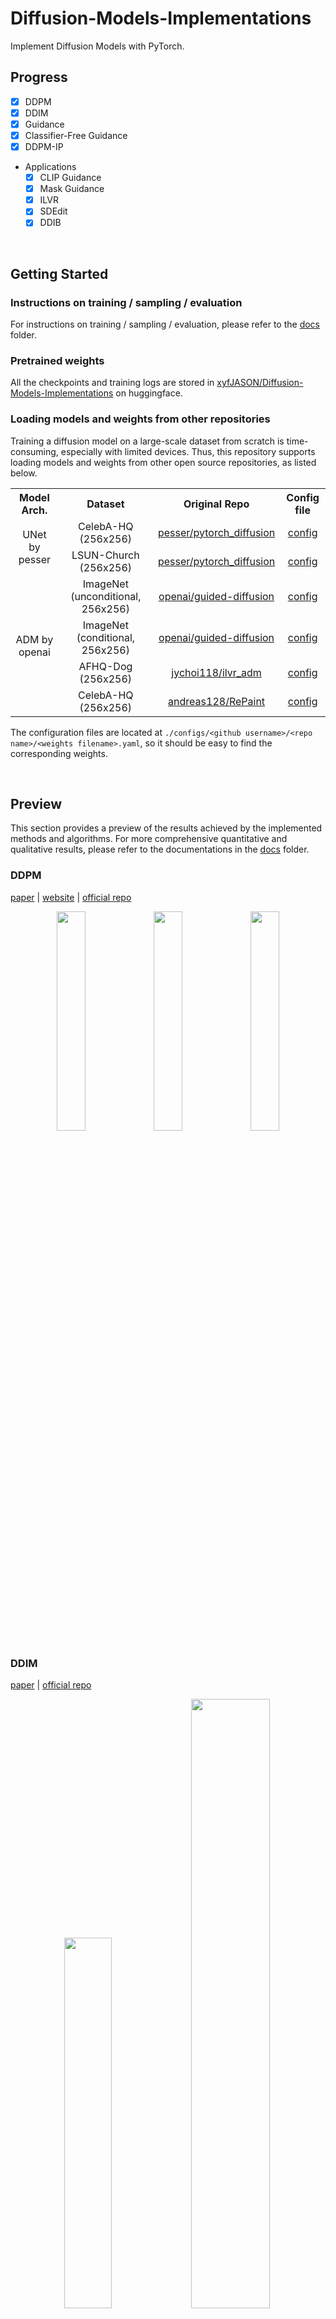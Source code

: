 # Diffusion-Models-Implementations

Implement Diffusion Models with PyTorch.



## Progress

- [x] DDPM
- [x] DDIM
- [x] Guidance
- [x] Classifier-Free Guidance
- [x] DDPM-IP
- Applications
  - [x] CLIP Guidance
  - [x] Mask Guidance
  - [x] ILVR
  - [x] SDEdit
  - [x] DDIB

<br/>



## Getting Started



### Instructions on training / sampling / evaluation

For instructions on training / sampling / evaluation, please refer to the [docs](./docs) folder.



### Pretrained weights

All the checkpoints and training logs are stored in [xyfJASON/Diffusion-Models-Implementations](https://huggingface.co/xyfJASON/Diffusion-Models-Implementations/tree/main) on huggingface.



### Loading models and weights from other repositories

Training a diffusion model on a large-scale dataset from scratch is time-consuming, especially with limited devices. Thus, this repository supports loading models and weights from other open source repositories, as listed below.

<table style="text-align: center">
    <tr>
        <th>Model Arch.</th>
        <th>Dataset</th>
        <th>Original Repo</th>
        <th>Config file</th>
    </tr>
    <tr>
        <td rowspan="2">UNet by pesser</td>
        <td>CelebA-HQ (256x256)</td>
        <td><a href="https://github.com/pesser/pytorch_diffusion">pesser/pytorch_diffusion</a></td>
        <td><a href="./configs/pesser/pytorch_diffusion/ema_diffusion_celebahq_model-560000.yaml">config</a></td>
    </tr>
    <tr>
        <td>LSUN-Church (256x256)</td>
        <td><a href="https://github.com/pesser/pytorch_diffusion">pesser/pytorch_diffusion</a></td>
        <td><a href="./configs/pesser/pytorch_diffusion/ema_diffusion_lsun_church_model-4432000.yaml">config</a></td>
    </tr>
    <tr>
        <td rowspan="4">ADM by openai</td>
        <td>ImageNet (unconditional, 256x256)</td>
        <td><a href="https://github.com/openai/guided-diffusion">openai/guided-diffusion</a></td>
        <td><a href="./configs/openai/guided-diffusion/256x256_diffusion_uncond.yaml">config</a></td>
    </tr>
    <tr>
        <td>ImageNet (conditional, 256x256)</td>
        <td><a href="https://github.com/openai/guided-diffusion">openai/guided-diffusion</a></td>
        <td><a href="./configs/openai/guided-diffusion/256x256_diffusion.yaml">config</a></td>
    </tr>
    <tr>
        <td>AFHQ-Dog (256x256)</td>
        <td><a href="https://github.com/jychoi118/ilvr_adm">jychoi118/ilvr_adm</a></td>
        <td><a href="./configs/jychoi118/ilvr_adm/afhqdog_p2.yaml">config</a></td>
    </tr>
    <tr>
        <td>CelebA-HQ (256x256)</td>
        <td><a href="https://github.com/andreas128/RePaint">andreas128/RePaint</a></td>
        <td><a href="./configs/andreas128/RePaint/celebahq_256_250000.yaml">config</a></td>
    </tr>
</table>

The configuration files are located at `./configs/<github username>/<repo name>/<weights filename>.yaml`, so it should be easy to find the corresponding weights.

<br/>



## Preview

This section provides a preview of the results achieved by the implemented methods and algorithms. For more comprehensive quantitative and qualitative results, please refer to the documentations in the [docs](./docs) folder.



### DDPM

[paper](https://arxiv.org/abs/2006.11239) | [website](https://hojonathanho.github.io/diffusion/) | [official repo](https://github.com/hojonathanho/diffusion)

<p align="center">
  <img src="./assets/ddpm-mnist-random.png" width=30% />
  <img src="./assets/ddpm-cifar10-random.png" width=30% />
  <img src="./assets/ddpm-celebahq-random.png" width=30% />
</p>



### DDIM

[paper](https://arxiv.org/abs/2010.02502) | [official repo](https://github.com/ermongroup/ddim)

<p align="center">
  <img src="./assets/ddim-cifar10.png" width=39% />
  <img src="./assets/ddim-cifar10-interpolate.png" width=50% />
</p>



### Classifier-Free Guidance

[paper](https://arxiv.org/abs/2207.12598)

<p align="center">
  <img src="./assets/classifier-free-cifar10.png" />
</p>



### CLIP Guidance

<p align="center">
  <img src="./assets/clip-guidance-celebahq.png" width=80% />
</p>



### Mask Guidance

[RePaint paper](https://arxiv.org/abs/2201.09865) | [RePaint official repo](https://github.com/andreas128/RePaint)

<p align="center">
  <img src="./assets/mask-guidance-imagenet.png" width=80% />
</p>



### ILVR

[paper](https://arxiv.org/abs/2108.02938) | [official repo](https://github.com/jychoi118/ilvr_adm)

<p align="center">
  <img src="./assets/ilvr-celebahq.png" width=55% />
</p>



### SDEdit

[paper](https://arxiv.org/abs/2108.01073) | [website](https://sde-image-editing.github.io/) | [official repo](https://github.com/ermongroup/SDEdit)

<p align="center">
  <img src="./assets/sdedit.png" width=55% />
</p>



### DDIB

[paper](https://arxiv.org/abs/2203.08382) | [website](https://suxuann.github.io/ddib/) | [official repo](https://github.com/suxuann/ddib)

<p align="center">
  <img src="./assets/ddib-imagenet.png" width=80% />
</p>

<br/>



## Sampling Algorithms: Fidelity-Speed Visualization

I use the same model in all tests, which is trained following the standard DDPM. Thus the comparison depends only on the performance of different sampling algorithms (or SDE/ODE solvers).

<p align="center">
  <img src="./assets/fidelity-speed-visualization.png" width=80% />
</p>

Notes:

- DDPM (fixed-small) is equivalent to DDIM(η=1).
- DDPM (fixed-large) performs better than DDPM (fixed-small) with 1000 steps, but degrades drastically as the number of steps decreases. If you check on the samples from DDPM (fixed-large) (<= 100 steps), you'll find that they still contain noticeable noises.

